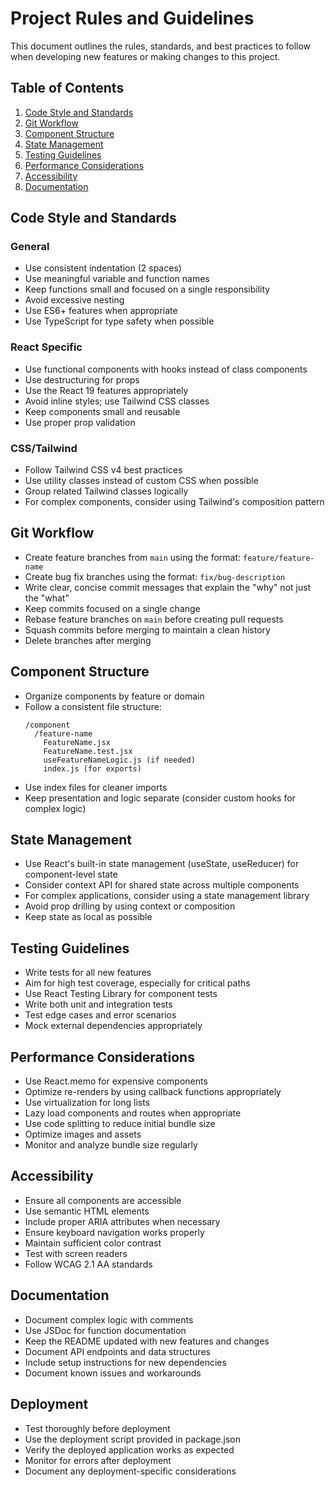 # Project Rules and Guidelines

This document outlines the rules, standards, and best practices to follow when developing new features or making changes to this project.

## Table of Contents

1. [Code Style and Standards](#code-style-and-standards)
2. [Git Workflow](#git-workflow)
3. [Component Structure](#component-structure)
4. [State Management](#state-management)
5. [Testing Guidelines](#testing-guidelines)
6. [Performance Considerations](#performance-considerations)
7. [Accessibility](#accessibility)
8. [Documentation](#documentation)

## Code Style and Standards

### General

- Use consistent indentation (2 spaces)
- Use meaningful variable and function names
- Keep functions small and focused on a single responsibility
- Avoid excessive nesting
- Use ES6+ features when appropriate
- Use TypeScript for type safety when possible

### React Specific

- Use functional components with hooks instead of class components
- Use destructuring for props
- Use the React 19 features appropriately
- Avoid inline styles; use Tailwind CSS classes
- Keep components small and reusable
- Use proper prop validation

### CSS/Tailwind

- Follow Tailwind CSS v4 best practices
- Use utility classes instead of custom CSS when possible
- Group related Tailwind classes logically
- For complex components, consider using Tailwind's composition pattern

## Git Workflow

- Create feature branches from `main` using the format: `feature/feature-name`
- Create bug fix branches using the format: `fix/bug-description`
- Write clear, concise commit messages that explain the "why" not just the "what"
- Keep commits focused on a single change
- Rebase feature branches on `main` before creating pull requests
- Squash commits before merging to maintain a clean history
- Delete branches after merging

## Component Structure

- Organize components by feature or domain
- Follow a consistent file structure:
  ```
  /component
    /feature-name
      FeatureName.jsx
      FeatureName.test.jsx
      useFeatureNameLogic.js (if needed)
      index.js (for exports)
  ```
- Use index files for cleaner imports
- Keep presentation and logic separate (consider custom hooks for complex logic)

## State Management

- Use React's built-in state management (useState, useReducer) for component-level state
- Consider context API for shared state across multiple components
- For complex applications, consider using a state management library
- Avoid prop drilling by using context or composition
- Keep state as local as possible

## Testing Guidelines

- Write tests for all new features
- Aim for high test coverage, especially for critical paths
- Use React Testing Library for component tests
- Write both unit and integration tests
- Test edge cases and error scenarios
- Mock external dependencies appropriately

## Performance Considerations

- Use React.memo for expensive components
- Optimize re-renders by using callback functions appropriately
- Use virtualization for long lists
- Lazy load components and routes when appropriate
- Use code splitting to reduce initial bundle size
- Optimize images and assets
- Monitor and analyze bundle size regularly

## Accessibility

- Ensure all components are accessible
- Use semantic HTML elements
- Include proper ARIA attributes when necessary
- Ensure keyboard navigation works properly
- Maintain sufficient color contrast
- Test with screen readers
- Follow WCAG 2.1 AA standards

## Documentation

- Document complex logic with comments
- Use JSDoc for function documentation
- Keep the README updated with new features and changes
- Document API endpoints and data structures
- Include setup instructions for new dependencies
- Document known issues and workarounds

## Deployment

- Test thoroughly before deployment
- Use the deployment script provided in package.json
- Verify the deployed application works as expected
- Monitor for errors after deployment
- Document any deployment-specific considerations
